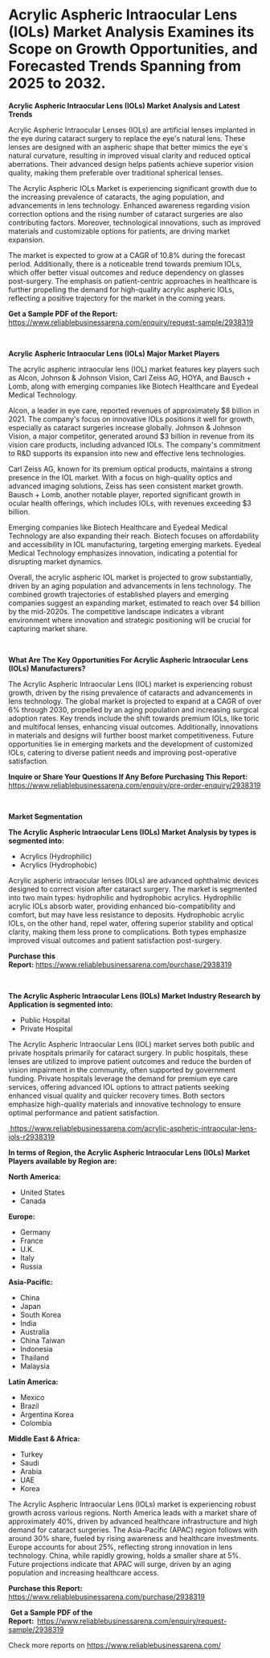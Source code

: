 <p><h1>Acrylic Aspheric Intraocular Lens (IOLs) Market Analysis Examines its Scope on Growth Opportunities, and Forecasted Trends Spanning from 2025 to 2032.</h1></p><p><strong>Acrylic Aspheric Intraocular Lens (IOLs) Market Analysis and Latest Trends</strong></p>
<p><p>Acrylic Aspheric Intraocular Lenses (IOLs) are artificial lenses implanted in the eye during cataract surgery to replace the eye's natural lens. These lenses are designed with an aspheric shape that better mimics the eye's natural curvature, resulting in improved visual clarity and reduced optical aberrations. Their advanced design helps patients achieve superior vision quality, making them preferable over traditional spherical lenses.</p><p>The Acrylic Aspheric IOLs Market is experiencing significant growth due to the increasing prevalence of cataracts, the aging population, and advancements in lens technology. Enhanced awareness regarding vision correction options and the rising number of cataract surgeries are also contributing factors. Moreover, technological innovations, such as improved materials and customizable options for patients, are driving market expansion.</p><p>The market is expected to grow at a CAGR of 10.8% during the forecast period. Additionally, there is a noticeable trend towards premium IOLs, which offer better visual outcomes and reduce dependency on glasses post-surgery. The emphasis on patient-centric approaches in healthcare is further propelling the demand for high-quality acrylic aspheric IOLs, reflecting a positive trajectory for the market in the coming years.</p></p>
<p><strong>Get a Sample PDF of the Report:&nbsp;</strong> <a href="https://www.reliablebusinessarena.com/enquiry/request-sample/2938319?utm_campaign=3510&utm_medium=2&utm_source=Github&utm_content=ia&utm_term=15032025&utm_id=acrylic-aspheric-intraocular-lens-iols">https://www.reliablebusinessarena.com/enquiry/request-sample/2938319</a></p>
<p>&nbsp;</p>
<p><strong>Acrylic Aspheric Intraocular Lens (IOLs) Major Market Players</strong></p>
<p><p>The acrylic aspheric intraocular lens (IOL) market features key players such as Alcon, Johnson & Johnson Vision, Carl Zeiss AG, HOYA, and Bausch + Lomb, along with emerging companies like Biotech Healthcare and Eyedeal Medical Technology. </p><p>Alcon, a leader in eye care, reported revenues of approximately $8 billion in 2021. The company's focus on innovative IOLs positions it well for growth, especially as cataract surgeries increase globally. Johnson & Johnson Vision, a major competitor, generated around $3 billion in revenue from its vision care products, including advanced IOLs. The company's commitment to R&D supports its expansion into new and effective lens technologies.</p><p>Carl Zeiss AG, known for its premium optical products, maintains a strong presence in the IOL market. With a focus on high-quality optics and advanced imaging solutions, Zeiss has seen consistent market growth. Bausch + Lomb, another notable player, reported significant growth in ocular health offerings, which includes IOLs, with revenues exceeding $3 billion.</p><p>Emerging companies like Biotech Healthcare and Eyedeal Medical Technology are also expanding their reach. Biotech focuses on affordability and accessibility in IOL manufacturing, targeting emerging markets. Eyedeal Medical Technology emphasizes innovation, indicating a potential for disrupting market dynamics.</p><p>Overall, the acrylic aspheric IOL market is projected to grow substantially, driven by an aging population and advancements in lens technology. The combined growth trajectories of established players and emerging companies suggest an expanding market, estimated to reach over $4 billion by the mid-2020s. The competitive landscape indicates a vibrant environment where innovation and strategic positioning will be crucial for capturing market share.</p></p>
<p>&nbsp;</p>
<p><strong>What Are The Key Opportunities For Acrylic Aspheric Intraocular Lens (IOLs) Manufacturers?</strong></p>
<p><p>The Acrylic Aspheric Intraocular Lens (IOL) market is experiencing robust growth, driven by the rising prevalence of cataracts and advancements in lens technology. The global market is projected to expand at a CAGR of over 6% through 2030, propelled by an aging population and increasing surgical adoption rates. Key trends include the shift towards premium IOLs, like toric and multifocal lenses, enhancing visual outcomes. Additionally, innovations in materials and designs will further boost market competitiveness. Future opportunities lie in emerging markets and the development of customized IOLs, catering to diverse patient needs and improving post-operative satisfaction.</p></p>
<p><strong>Inquire or Share Your Questions If Any Before Purchasing This Report:</strong> <a href="https://www.reliablebusinessarena.com/enquiry/pre-order-enquiry/2938319?utm_campaign=3510&utm_medium=2&utm_source=Github&utm_content=ia&utm_term=15032025&utm_id=acrylic-aspheric-intraocular-lens-iols">https://www.reliablebusinessarena.com/enquiry/pre-order-enquiry/2938319</a></p>
<p>&nbsp;</p>
<p><strong>Market Segmentation</strong></p>
<p><strong>The Acrylic Aspheric Intraocular Lens (IOLs) Market Analysis by types is segmented into:</strong></p>
<p><ul><li>Acrylics (Hydrophilic)</li><li>Acrylics (Hydrophobic)</li></ul></p>
<p><p>Acrylic aspheric intraocular lenses (IOLs) are advanced ophthalmic devices designed to correct vision after cataract surgery. The market is segmented into two main types: hydrophilic and hydrophobic acrylics. Hydrophilic acrylic IOLs absorb water, providing enhanced bio-compatibility and comfort, but may have less resistance to deposits. Hydrophobic acrylic IOLs, on the other hand, repel water, offering superior stability and optical clarity, making them less prone to complications. Both types emphasize improved visual outcomes and patient satisfaction post-surgery.</p></p>
<p><strong>Purchase this Report:&nbsp;</strong><a href="https://www.reliablebusinessarena.com/purchase/2938319?utm_campaign=3510&utm_medium=2&utm_source=Github&utm_content=ia&utm_term=15032025&utm_id=acrylic-aspheric-intraocular-lens-iols">https://www.reliablebusinessarena.com/purchase/2938319</a></p>
<p>&nbsp;</p>
<p><strong>The Acrylic Aspheric Intraocular Lens (IOLs) Market Industry Research by Application is segmented into:</strong></p>
<p><ul><li>Public Hospital</li><li>Private Hospital</li></ul></p>
<p><p>The Acrylic Aspheric Intraocular Lens (IOL) market serves both public and private hospitals primarily for cataract surgery. In public hospitals, these lenses are utilized to improve patient outcomes and reduce the burden of vision impairment in the community, often supported by government funding. Private hospitals leverage the demand for premium eye care services, offering advanced IOL options to attract patients seeking enhanced visual quality and quicker recovery times. Both sectors emphasize high-quality materials and innovative technology to ensure optimal performance and patient satisfaction.</p></p>
<p><a href="https://www.reliablebusinessarena.com/acrylic-aspheric-intraocular-lens-iols-r2938319?utm_campaign=3510&utm_medium=2&utm_source=Github&utm_content=ia&utm_term=15032025&utm_id=acrylic-aspheric-intraocular-lens-iols">&nbsp;https://www.reliablebusinessarena.com/acrylic-aspheric-intraocular-lens-iols-r2938319</a></p>
<p><strong>In terms of Region, the Acrylic Aspheric Intraocular Lens (IOLs) Market Players available by Region are:</strong></p>
<p>
    <p> <strong> North America: </strong>
        <ul>
            <li>United States</li>
            <li>Canada</li>
        </ul>
        </p> 
    <p> <strong> Europe: </strong>
        <ul>
            <li>Germany</li>
            <li>France</li>
            <li>U.K.</li>
            <li>Italy</li>
            <li>Russia</li>
        </ul>
        </p> 
    <p> <strong> Asia-Pacific: </strong>
        <ul>
            <li>China</li>
            <li>Japan</li>
            <li>South Korea</li>
            <li>India</li>
            <li>Australia</li>
            <li>China Taiwan</li>
            <li>Indonesia</li>
            <li>Thailand</li>
            <li>Malaysia</li>
        </ul>
        </p> 
    <p> <strong> Latin America: </strong>
        <ul>
            <li>Mexico</li>
            <li>Brazil</li>
            <li>Argentina Korea</li>
            <li>Colombia</li>
        </ul>
        </p> 
    <p> <strong> Middle East & Africa: </strong>
        <ul>
            <li>Turkey</li>
            <li>Saudi</li>
            <li>Arabia</li>
            <li>UAE</li>
            <li>Korea</li>
        </ul>
    </p>
    </p>
<p><p>The Acrylic Aspheric Intraocular Lens (IOLs) market is experiencing robust growth across various regions. North America leads with a market share of approximately 40%, driven by advanced healthcare infrastructure and high demand for cataract surgeries. The Asia-Pacific (APAC) region follows with around 30% share, fueled by rising awareness and healthcare investments. Europe accounts for about 25%, reflecting strong innovation in lens technology. China, while rapidly growing, holds a smaller share at 5%. Future projections indicate that APAC will surge, driven by an aging population and increasing healthcare access.</p></p>
<p><strong>Purchase this Report: </strong><a href="https://www.reliablebusinessarena.com/purchase/2938319?utm_campaign=3510&utm_medium=2&utm_source=Github&utm_content=ia&utm_term=15032025&utm_id=acrylic-aspheric-intraocular-lens-iols">https://www.reliablebusinessarena.com/purchase/2938319</a></p>
<p>&nbsp;<strong>Get a Sample PDF of the Report:&nbsp;&nbsp;</strong><a href="https://www.reliablebusinessarena.com/enquiry/request-sample/2938319?utm_campaign=3510&utm_medium=2&utm_source=Github&utm_content=ia&utm_term=15032025&utm_id=acrylic-aspheric-intraocular-lens-iols">https://www.reliablebusinessarena.com/enquiry/request-sample/2938319</a></p>
<p><strong></strong></p>
<p>Check more reports on <a href="https://www.reliablebusinessarena.com/?utm_campaign=3510&utm_medium=2&utm_source=Github&utm_content=ia&utm_term=15032025&utm_id=acrylic-aspheric-intraocular-lens-iols">https://www.reliablebusinessarena.com/</a></p>